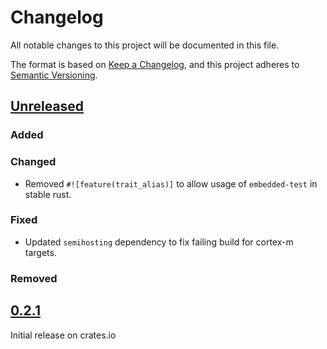 # Changelog

All notable changes to this project will be documented in this file.

The format is based on [Keep a Changelog](https://keepachangelog.com/en/1.0.0/),
and this project adheres to [Semantic Versioning](https://semver.org/spec/v2.0.0.html).
## [Unreleased]
### Added

### Changed
- Removed `#![feature(trait_alias)]` to allow usage of `embedded-test` in stable rust. 

### Fixed
- Updated `semihosting` dependency to fix failing build for cortex-m targets.

### Removed

## [0.2.1]
Initial release on crates.io

[unreleased]: https://github.com/probe-rs/embedded-test/compare/v0.2.1...master
[0.2.1]: https://github.com/probe-rs/embedded-test/releases/tag/v0.2.1
